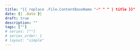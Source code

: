 ```yaml
---
title: "{{ replace .File.ContentBaseName "-" " " | title }}"
date: {{ .Date }}
draft: true
description: ""
tags: [""]
# series: [""]
# series_order: 1
# layout: "simple"
---
```

